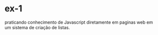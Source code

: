 # ex-1

praticando conhecimento de Javascript diretamente em paginas web em um sistema de criação de listas.
